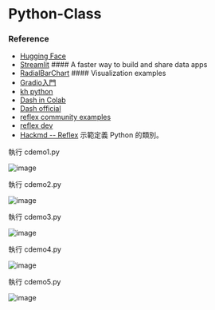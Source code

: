 # Python-Class

### Reference
* [Hugging Face](https://huggingface.co/)
* [Streamlit](https://streamlit.io/) #### A faster way to build and share data apps
* [RadialBarChart](https://recharts.org/en-US/api/RadialBarChart)   #### Visualization examples
* [Gradio入門](https://tw511.com/a/01/56485.html)
* [kh python](https://app.sli.do/event/8JwhfE6tHhyfhUzgmz94oa/live/questions)
* [Dash in Colab](https://github.com/jumbokh/Python-Class/blob/master/notebooks/dashinColab.ipynb)
* [Dash official](https://dash.plotly.com/tutorial)
* [reflex community examples](https://github.com/reflex-playground/reflex-community-examples)
* [reflex dev](https://github.com/reflex-dev/reflex/blob/main/docs/zh/zh_tw/README.md)
* [Hackmd -- Reflex](https://hackmd.io/r3UBS74JTNmtot10ujV4kw#%E5%BB%BA%E7%AB%8B%E5%88%9D%E5%A7%8B%E5%B0%88%E6%A1%88)
示範定義 Python 的類別。


執行 cdemo1.py

![image](https://github.com/kaichingchang/Python-Class/blob/master/n1.png)

執行 cdemo2.py

![image](https://github.com/kaichingchang/Python-Class/blob/master/n2.png)

執行 cdemo3.py

![image](https://github.com/kaichingchang/Python-Class/blob/master/n3.png)

執行 cdemo4.py

![image](https://github.com/kaichingchang/Python-Class/blob/master/n4.png)

執行 cdemo5.py

![image](https://github.com/kaichingchang/Python-Class/blob/master/n5.png)

